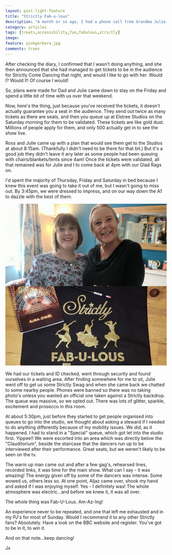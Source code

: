 ```yaml
---
layout: post-light-feature
title: "Strictly Fab-u-lous"
description: "A month or so ago, I had a phone call from Grandma Julie asking me what I was doing on Saturday 30th of September."
category: articles
tags: [treats,accessibility,fun,fabulous,strictly]
image:
feature: pinkgerbera.jpg
comments: trues
---
```


After checking the diary, I confirmed that I wasn't doing anything, and she then announced that she had managed to get tickets to be in the audience for Strictly Come Dancing that night, and would I like to go with her.  Would I?  Would I!!  Of course I would!

So, plans were made for Dad and Julie came down to stay on the Friday and spend a little bit of time with us over that weekend.

Now, here's the thing, just because you've received the tickets, it doesn't actually guarantee you a seat in the audience.  They send out twice as many tickets as there are seats, and then you queue up at Elstree Studios on the Saturday morning for them to be validated.  These tickets are like gold dust.  Millions of people apply for them, and only 500 actually get in to see the show live.

Ross and Julie came up with a plan that would see them get to the Studios at about 8:15am.  (Thankfully I didn't need to be there for that bit.)  But it's a good job they didn't leave it any later as some people had been queuing with chairs/blankets/tents since 4am!  Once the tickets were validated, all that remained was for Julie and I to come back at 4pm with our Glad Rags on.

I'd spent the majority of Thursday, Friday and Saturday in bed because I knew this event was going to take it out of me, but I wasn't going to miss out.  By 3:45pm, we were dressed to impress, and on our way down the A1 to dazzle with the best of them.

<p class="center">
<img src="/images/strictly.jpg" alt="Strictly"/>
</p>

We had our tickets and ID checked, went through security and found ourselves  in a waiting area.  After finding somewhere for me to sit, Julie went off to get us some Strictly Swag and when she came back we chatted to some nearby people.  Phones were banned so there was no taking photo's unless you wanted an official one taken against a Strictly backdrop.  The queue was massive, so we opted out.  There was lots of glitter, sparkle, excitement and prosecco in this room.

At about 5:30pm, just before they started to get people organised into queues to go into the studio, we thought about asking a steward if I needed to do anything differently because of my mobility issues.  We did, as it happened.  I had to stand in a "Special" queue, which got let into the studio first.   Yippee!! We were escorted into an area which was directly below the "Clauditorium", beside the staircase that the dancers run up to be interviewed after their performance.  Great seats, but we weren't likely to be seen on the tv.

The warm up man came out and after a few gag's, rehearsed lines, recorded links, it was time for the main show.  What can I say - it was amazing!  The energy given off by some of the dancers was intense.  Some wowed us, others less so.  At one point, Aljaz came over, shook my hand and asked if I was enjoying myself.  Yes - I definitely was! The whole atmosphere was electric...and before we knew it, it was all over.  

The whole thing was Fab-U-Lous.  Am-Az-Ing!

An experience never to be repeated, and one that left me exhausted and in my PJ's for most of Sunday.  Would I recommend it to any other Strictly fans?  Absolutely.  Have a look on the BBC website and register.  You've got to be in it, to win it.

And on that note...keep dancing!

Jx
